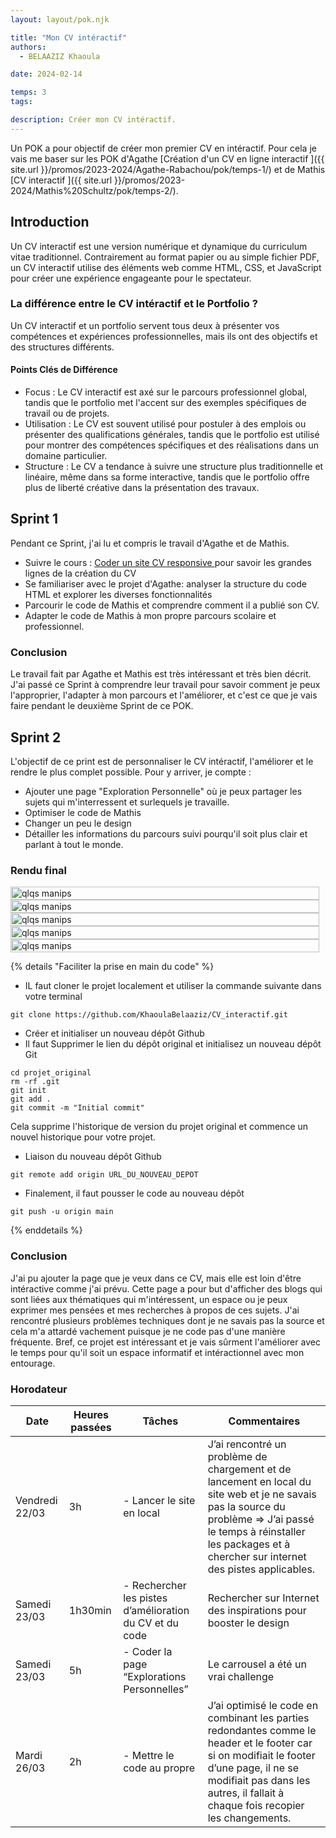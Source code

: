```yaml
---
layout: layout/pok.njk

title: "Mon CV intéractif"
authors:
  - BELAAZIZ Khaoula

date: 2024-02-14

temps: 3
tags:

description: Créer mon CV intéractif.
---
```

Un POK a pour objectif de créer mon premier CV en intéractif. Pour cela je vais me baser sur les POK d'Agathe [Création d'un CV en ligne interactif ]({{ site.url }}/promos/2023-2024/Agathe-Rabachou/pok/temps-1/) et de Mathis [CV interactif ]({{ site.url }}/promos/2023-2024/Mathis%20Schultz/pok/temps-2/).

## Introduction
Un CV interactif est une version numérique et dynamique du curriculum vitae traditionnel. Contrairement au format papier ou au simple fichier PDF, un CV interactif utilise des éléments web comme HTML, CSS, et JavaScript pour créer une expérience engageante pour le spectateur.

### La différence entre le CV intéractif et le Portfolio ?
Un CV interactif et un portfolio servent tous deux à présenter vos compétences et expériences professionnelles, mais ils ont des objectifs et des structures différents.
#### Points Clés de Différence
- Focus : Le CV interactif est axé sur le parcours professionnel global, tandis que le portfolio met l'accent sur des exemples spécifiques de travail ou de projets.
- Utilisation : Le CV est souvent utilisé pour postuler à des emplois ou présenter des qualifications générales, tandis que le portfolio est utilisé pour montrer des compétences spécifiques et des réalisations dans un domaine particulier.
- Structure : Le CV a tendance à suivre une structure plus traditionnelle et linéaire, même dans sa forme interactive, tandis que le portfolio offre plus de liberté créative dans la présentation des travaux.

## Sprint 1
Pendant ce Sprint, j'ai lu et compris le travail d'Agathe et de Mathis.
- Suivre le cours : [Coder un site CV responsive ](https://www.youtube.com/watch?v=KYDrF6OnuOE&list=PLcQBsrNMWIfJGc6GybxdxlqLSLz6YfSRg&index=1) pour savoir les grandes lignes de la création du CV
- Se familiariser avec le projet d'Agathe: analyser la structure du code HTML et explorer les diverses fonctionnalités
- Parcourir le code de Mathis et comprendre comment il a publié son CV.
- Adapter le code de Mathis à mon propre parcours scolaire et professionnel.
### Conclusion
Le travail fait par Agathe et Mathis est très intéressant et très bien décrit. J'ai passé ce Sprint à comprendre leur travail pour savoir comment je peux l'approprier, l'adapter à mon parcours et l'améliorer, et c'est ce que je vais faire pendant le deuxième Sprint de ce POK.

## Sprint 2
L'objectif de ce print est de personnaliser le CV intéractif, l'améliorer et le rendre le plus complet possible. Pour y arriver, je compte :
- Ajouter une page "Exploration Personnelle" où je peux partager les sujets qui m'interressent et surlequels je travaille.
- Optimiser le code de Mathis
- Changer un peu le design
- Détailler les informations du parcours suivi pourqu'il soit plus clair et parlant à tout le monde.

### Rendu final

<div style="display: flex; justify-content: space-around;">
  <img src="im1.png" alt="qlqs manips" style="width: 100%; margin-right: 2%;">
</div>
<div style="display: flex; justify-content: space-around;">
  <img src="im2.png" alt="qlqs manips" style="width: 100%; margin-right: 2%;">
</div>
<div style="display: flex; justify-content: space-around;">
  <img src="im3.png" alt="qlqs manips" style="width: 100%; margin-right: 2%;">
</div>
<div style="display: flex; justify-content: space-around;">
  <img src="im4.png" alt="qlqs manips" style="width: 100%; margin-right: 2%;">
</div>
<div style="display: flex; justify-content: space-around;">
  <img src="im5.png" alt="qlqs manips" style="width: 100%; margin-right: 2%;">
</div>

{% details "Faciliter la prise en main du code" %}

- IL faut cloner le projet localement et  utiliser la commande suivante dans votre terminal
```
git clone https://github.com/KhaoulaBelaaziz/CV_interactif.git
```
- Créer et initialiser un nouveau dépôt Github
- Il faut Supprimer le lien du dépôt original et initialisez un nouveau dépôt Git
```
cd projet_original
rm -rf .git
git init
git add .
git commit -m "Initial commit"
```
Cela supprime l'historique de version du projet original et commence un nouvel historique pour votre projet.
- Liaison du nouveau dépôt Github
```
git remote add origin URL_DU_NOUVEAU_DEPOT
```
- Finalement, il faut pousser le code au nouveau dépôt
```
git push -u origin main
```
{% enddetails %}

### Conclusion
J'ai pu ajouter la page que je veux dans ce CV, mais elle est loin d'être intéractive comme j'ai prévu. Cette page a pour but d'afficher des blogs qui sont liées aux thématiques qui m'intéressent, un espace ou je peux exprimer mes pensées et mes recherches à propos de ces sujets. J'ai rencontré plusieurs problèmes techniques dont je ne savais pas la source et cela m'a attardé vachement puisque je ne code pas d'une manière fréquente.
Bref, ce projet est intéressant et je vais sûrment l'améliorer avec le temps pour qu'il soit un espace informatif et intéractionnel avec mon entourage.
### Horodateur
| Date       | Heures passées | Tâches                           | Commentaires                                                    |
|------------|----------------|----------------------------------|-----------------------------------------------------------------|
| Vendredi 22/03 | 3h             | - Lancer le site en local        | J’ai rencontré un problème de chargement et de lancement en local du site web et je ne savais pas la source du problème => J’ai passé le temps à réinstaller les packages et à chercher sur internet des pistes applicables. |
| Samedi 23/03   | 1h30min        | - Rechercher les pistes d’amélioration du CV et du code | Rechercher sur Internet des inspirations pour booster le design |
| Samedi 23/03   | 5h             | - Coder la page “Explorations Personnelles” | Le carrousel a été un vrai challenge                           |
| Mardi 26/03    | 2h             | - Mettre le code au propre       | J’ai optimisé le code en combinant les parties redondantes comme le header et le footer car si on modifiait le footer d’une page, il ne se modifiait pas dans les autres, il fallait à chaque fois recopier les changements. |
